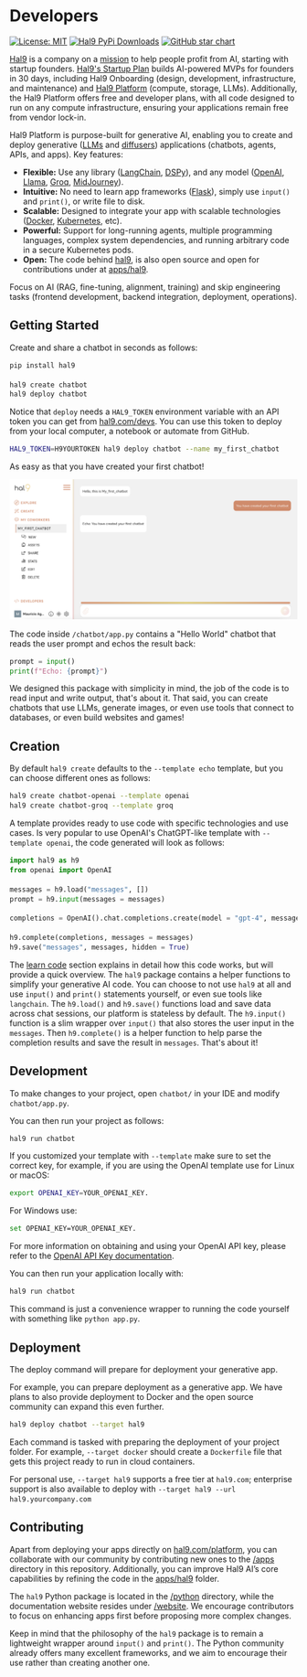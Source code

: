 # Developers

[![License: MIT](https://img.shields.io/badge/License-MIT-yellow.svg)](https://opensource.org/licenses/MIT)
[![Hal9 PyPi Downloads](https://img.shields.io/pypi/dm/hal9?label=PyPI)](https://pypistats.org/packages/hal9)
[![GitHub star chart](https://img.shields.io/github/stars/hal9ai/hal9?style=flat-square)](https://star-history.com/#hal9ai/hal9)

[Hal9](https://hal9.com) is a company on a [mission](https://hal9.com/mission) to help people profit from AI, starting with startup founders. [Hal9's Startup Plan](https://hal9.com/plans) builds AI-powered MVPs for founders in 30 days, including Hal9 Onboarding (design, development, infrastructure, and maintenance) and [Hal9 Platform](https://hal9.com/platform) (compute, storage, LLMs). Additionally, the Hal9 Platform offers free and developer plans, with all code designed to run on any compute infrastructure, ensuring your applications remain free from vendor lock-in.

Hal9 Platform is purpose-built for generative AI, enabling you to create and deploy generative ([LLMs](https://github.com/Hannibal046/Awesome-LLM) and [diffusers](https://github.com/huggingface/diffusers)) applications (chatbots, agents, APIs, and apps). Key features:
- **Flexible:** Use any library ([LangChain](https://python.langchain.com/v0.1/docs/get_started/quickstart/), [DSPy](https://dspy-docs.vercel.app/docs/quick-start/installation)), and any model ([OpenAI](https://platform.openai.com/docs/api-reference/introduction), [Llama](https://ai.meta.com/blog/5-steps-to-getting-started-with-llama-2/), [Groq](https://docs.api.groq.com/md/tutorials/python.groqapi.html), [MidJourney](https://docs.imagineapi.dev/en)).
- **Intuitive:** No need to learn app frameworks ([Flask](https://flask.palletsprojects.com/en/3.0.x/quickstart/)), simply use `input()` and `print()`, or write file to disk.
- **Scalable:** Designed to integrate your app with scalable technologies ([Docker](https://www.docker.com/), [Kubernetes](https://kubernetes.io/), etc).
- **Powerful:** Support for long-running agents, multiple programming languages, complex system dependencies, and running arbitrary code in a secure Kubernetes pods.
- **Open:** The code behind [hal9](https://hal9.com/apps/hal9), is also open source and open for contributions under at [apps/hal9](https://github.com/hal9ai/hal9/tree/main/apps/hal9).

Focus on AI (RAG, fine-tuning, alignment, training) and skip engineering tasks (frontend development, backend integration, deployment, operations).

## Getting Started

Create and share a chatbot in seconds as follows:

```bash
pip install hal9

hal9 create chatbot
hal9 deploy chatbot
```

Notice that `deploy` needs a `HAL9_TOKEN` environment variable with an API token you can get from [hal9.com/devs](https://hal9.com/devs). You can use this token to deploy from your local computer, a notebook or automate from GitHub.


```bash
HAL9_TOKEN=H9YOURTOKEN hal9 deploy chatbot --name my_first_chatbot
```
As easy as that you have created your first chatbot!

![alt text](image-2.png)

The code inside `/chatbot/app.py` contains a "Hello World" chatbot that reads the user prompt and echos the result back:


```python deploy
prompt = input()
print(f"Echo: {prompt}")
```

We designed this package with simplicity in mind, the job of the code is to read input and write output, that's about it. That said, you can create chatbots that use LLMs, generate images, or even use tools that connect to databases, or even build websites and games!

## Creation

By default `hal9 create` defaults to the `--template echo` template, but you can choose different ones as follows:

```bash
hal9 create chatbot-openai --template openai
hal9 create chatbot-groq --template groq
```

A template provides ready to use code with specific technologies and use cases. Is very popular to use OpenAI's ChatGPT-like template with `--template openai`, the code generated will look as follows:

```python deploy
import hal9 as h9
from openai import OpenAI

messages = h9.load("messages", [])
prompt = h9.input(messages = messages)

completions = OpenAI().chat.completions.create(model = "gpt-4", messages = messages, stream = True)

h9.complete(completions, messages = messages)
h9.save("messages", messages, hidden = True)
```

The [learn code](https://hal9.com/docs/learn/code) section explains in detail how this code works, but will provide a quick overview. The `hal9` package contains a helper functions to simplify your generative AI code. You can choose to not use `hal9` at all and use `input()` and `print()` statements yourself, or even sue tools like `langchain`. The `h9.load()` and `h9.save()` functions load and save data across chat sessions, our platform is stateless by default. The `h9.input()` function is a slim wrapper over `input()` that also stores the user input in the `messages`. Then `h9.complete()` is a helper function to help parse the completion results and save the result in `messages`. That's about it!

## Development

To make changes to your project, open `chatbot/` in your IDE and modify `chatbot/app.py`.

You can then run your project as follows:

```bash
hal9 run chatbot
```

If you customized your template with `--template` make sure to set the correct key, for example, if you are using the OpenAI template use for Linux or macOS:

```bash
export OPENAI_KEY=YOUR_OPENAI_KEY.
```
For Windows use:

```bash
set OPENAI_KEY=YOUR_OPENAI_KEY.
```

For more information on obtaining and using your OpenAI API key, please refer to the [OpenAI API Key documentation](https://help.openai.com/en/articles/4936850-where-do-i-find-my-openai-api-key).


You can then run your application locally with:

```bash
hal9 run chatbot
```

This command is just a convenience wrapper to running the code yourself with something like `python app.py`.

## Deployment

The deploy command will prepare for deployment your generative app.

For example, you can prepare deployment as a generative app. We have plans to also provide deployment to Docker and the open source community can expand this even further.

```bash
hal9 deploy chatbot --target hal9
```

Each command is tasked with preparing the deployment of your project folder. For example, `--target docker` should create a `Dockerfile` file that gets this project ready to run in cloud containers.

For personal use, `--target hal9` supports a free tier at `hal9.com`; enterprise support is also available to deploy with `--target hal9 --url hal9.yourcompany.com`

## Contributing

Apart from deploying your apps directly on [hal9.com/platform](https://hal9.com/platform), you can collaborate with our community by contributing new ones to the [/apps](https://github.com/hal9ai/hal9/tree/main/apps/hal9) directory in this repository. Additionally, you can improve Hal9 AI’s core capabilities by refining the code in the [apps/hal9](https://github.com/hal9ai/hal9/tree/main/apps/hal9) folder.

The `hal9` Python package is located in the [/python](https://github.com/hal9ai/hal9/tree/main/python) directory, while the documentation website resides under [/website](https://github.com/hal9ai/hal9/tree/main/website). We encourage contributors to focus on enhancing apps first before proposing more complex changes.

Keep in mind that the philosophy of the `hal9` package is to remain a lightweight wrapper around `input()` and `print()`. The Python community already offers many excellent frameworks, and we aim to encourage their use rather than creating another one.
